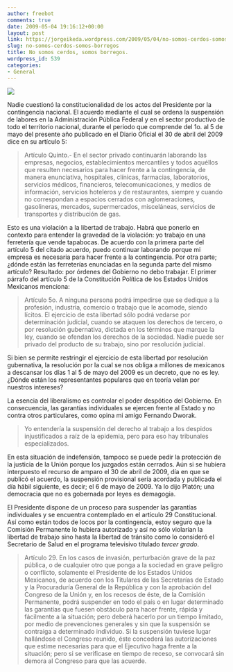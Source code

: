 ```yaml
---
author: freebot
comments: true
date: 2009-05-04 19:16:12+00:00
layout: post
link: https://jorgeikeda.wordpress.com/2009/05/04/no-somos-cerdos-somos-borregos/
slug: no-somos-cerdos-somos-borregos
title: No somos cerdos, somos borregos.
wordpress_id: 539
categories:
- General
---
```


![](http://photos-g.ak.fbcdn.net/photos-ak-snc1/v2734/147/9/747389517/n747389517_1485190_3051789.jpg)

Nadie cuestionó la constitucionalidad de los actos del Presidente por la contingencia nacional.  El  acuerdo mediante el cual se ordena la suspensión de labores en la Administración Pública Federal y en el sector productivo de todo el territorio nacional, durante el periodo que comprende del 1o. al 5 de mayo del presente año publicado en el Diario Oficial el 30 de abril del 2009 dice en su artículo 5:



<blockquote>
 Artículo Quinto.- En el sector privado continuarán laborando las empresas, negocios, establecimientos mercantiles y todos aquéllos que resulten necesarios para hacer frente a la contingencia, de manera enunciativa, hospitales, clínicas, farmacias, laboratorios, servicios médicos, financieros, telecomunicaciones, y medios de información, servicios hoteleros y de restaurantes, siempre y cuando no correspondan a espacios cerrados con aglomeraciones, gasolineras, mercados, supermercados, misceláneas, servicios de transportes y distribución de gas.</blockquote>



Esto es una violación a la libertad de trabajo. Habrá que ponerlo en contexto para entender la gravedad de la violación: yo trabajo en una ferretería que vende tapabocas. De acuerdo con la primera parte del artículo 5 del citado acuerdo, puedo continuar laborando porque mi empresa es necesaria para hacer frente a la contingencia. Por otra parte; ¿dónde están las ferreterías enunciadas en la segunda parte del mismo artículo? Resultado: por órdenes del Gobierno no debo trabajar. El primer párrafo del artículo 5 de la Constitución Política de los Estados Unidos Mexicanos menciona:



<blockquote>
Artículo 5o. A ninguna persona podrá impedirse que se dedique a la profesión, industria, comercio o
trabajo que le acomode, siendo lícitos. El ejercicio de esta libertad sólo podrá vedarse por determinación judicial, cuando se ataquen los derechos de tercero, o por resolución gubernativa, dictada en los términos que marque la ley, cuando se ofendan los derechos de la sociedad. Nadie puede ser privado del producto de su trabajo, sino por resolución judicial. </blockquote>



Si bien se permite restringir el ejercicio de esta libertad por resolución gubernativa, la resolución por la cual se nos obliga a millones de mexicanos a descansar los días 1 al 5 de mayo del 2009 es un decreto, que no es ley. ¿Dónde están los representantes populares que en teoría velan por nuestros intereses?

La esencia del liberalismo es controlar el poder despótico del Gobierno. En consecuencia, las garantías individuales se ejercen frente al Estado y no contra otros particulares, como opina mi amigo Fernando Dworak.





<blockquote>Yo entendería la suspensión del derecho al trabajo a los despidos injustificados a raíz de la epidemia, pero para eso hay tribunales especializados.
</blockquote>



En esta situación de indefensión, tampoco se puede pedir la protección de la justicia de la Unión porque los juzgados están cerrados. Aún si se hubiera interpuesto el recurso de amparo el 30 de abril de 2009, día en que se publicó el acuerdo, la suspensión provisional sería acordada y publicada el día hábil siguiente, es decir; el 6 de mayo de 2009. Ya lo dijo Platón; una democracia que no es gobernada por leyes es demagogia.


El Presidente dispone de un proceso para suspender las garantías individuales y se encuentra contemplado en el artículo 29 Constitucional. Así como están todos de locos por la contingencia, estoy seguro que la Comisión Permanente lo hubiera autorizado y así no sólo violarían la libertad de trabajo sino hasta la libertad de tránsito como lo consideró el Secretario de Salud en el programa televisivo titulado _tercer grado_.





<blockquote>Artículo 29. En los casos de invasión, perturbación grave de la paz pública, o de cualquier otro que ponga a la sociedad en grave peligro o conflicto, solamente el Presidente de los Estados Unidos Mexicanos, de acuerdo con los Titulares de las Secretarías de Estado y la Procuraduría General de la República y con la aprobación del Congreso de la Unión y, en los recesos de éste, de la Comisión Permanente, podrá suspender en todo el país o en lugar determinado las garantías que fuesen obstáculo para hacer frente, rápida y fácilmente a la situación; pero deberá hacerlo por un tiempo limitado, por medio de prevenciones generales y sin que la suspensión se contraiga a determinado individuo. Si la suspensión tuviese lugar hallándose el Congreso reunido, éste concederá las autorizaciones que estime necesarias para que el Ejecutivo haga frente a la situación; pero si se verificase en tiempo de receso, se convocará sin demora al Congreso para que las acuerde.</blockquote>







